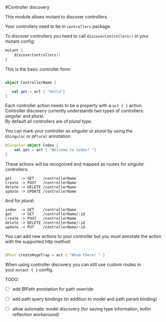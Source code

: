 #Controller discovery

This module allows mutant to discover controllers.

Your controllers need to be in `controllers` package.

To discover controllers you need to call `discoverControllers()` in your
mutant config:
```Kotlin
mutant {
    discoverControllers()
}
```

This is the basic controller form:
```kotlin

object ControllerName {

   val get = act { "Hello"}
}

```

Each controller action needs to be a property with a `act { }` action.  
Controller discovery currently understands two types of controllers: singular and plural.  
By default all controllers are of _plural_ type.

You can mark your controller as _singular_ or _plural_ by using the  
`@Singular` or `@Plural` annotation.


```kotlin
@Singular object Codex {
    val get = act { "Welcome to Codex! "}
}
```

These actions will be recognized and mapped as routes for _singular_ controllers:  
```
get    -> GET    /controllerName  
create -> POST   /controllerName  
delete -> DELETE /controllerName  
update -> UPDATE /controllerName  
```

And for _plural_:
```
index  -> GET    /controllerName
get    -> GET    /controllerName/:id
create -> POST   /controllerName
delete -> DELETE /controllerName/:id
update -> PUT    /controllerName/:id
```

You can add new actions to your controller but you must annotate the
action with the supported http method:
```kotlin

@Post createHugeTrap = act { "Whoa there! " }

```

When using controller discovery you can still use custom routes in  
your `mutant { }` config.

TODO:
- [ ] add @Path annotation for path override
- [ ] add path query bindings (in addition to model and path param binding)
- [ ] allow automatic model discovery (for saving type information, kotlin reflection workaround)

